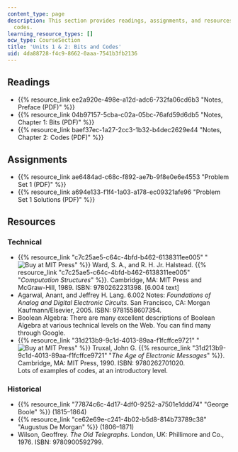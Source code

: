 ```yaml
---
content_type: page
description: This section provides readings, assignments, and resources on bits and
  codes.
learning_resource_types: []
ocw_type: CourseSection
title: 'Units 1 & 2: Bits and Codes'
uid: 4da88728-f4c9-8662-0aaa-7541b3fb2136
---
```


Readings
--------

*   {{% resource_link ee2a920e-498e-a12d-adc6-732fa06cd6b3 "Notes, Preface (PDF)" %}}
*   {{% resource_link 04b97157-5cba-c02a-05bc-76afd59d6db5 "Notes, Chapter 1: Bits (PDF)" %}}
*   {{% resource_link baef37ec-1a27-2cc3-1b32-b4dec2629e44 "Notes, Chapter 2: Codes (PDF)" %}}

Assignments
-----------

*   {{% resource_link ae6484ad-c68c-f892-ae7b-9f8e0e6e4553 "Problem Set 1 (PDF)" %}}
*   {{% resource_link a694e133-f1f4-1a03-a178-ec09321afe96 "Problem Set 1 Solutions (PDF)" %}}

Resources
---------

### Technical

*   {{% resource_link "c7c25ae5-c64c-4bfd-b462-6138311ee005" "![Buy at MIT Press](/images/mp_logo.gif)" %}} Ward, S. A., and R. H. Jr. Halstead. {{% resource_link "c7c25ae5-c64c-4bfd-b462-6138311ee005" "_Computation Structures_" %}}. Cambridge, MA: MIT Press and McGraw-Hill, 1989. ISBN: 9780262231398. \[6.004 text\]
*   Agarwal, Anant, and Jeffrey H. Lang. 6.002 Notes: _Foundations of Analog and Digital Electronic Circuits_. San Francisco, CA: Morgan Kaufmann/Elsevier, 2005. ISBN: 9781558607354.
*   Boolean Algebra: There are many excellent descriptions of Boolean Algebra at various technical levels on the Web. You can find many through Google.
*   {{% resource_link "31d213b9-9c1d-4013-89aa-f1fcffce9721" "![Buy at MIT Press](/images/mp_logo.gif)" %}} Truxal, John G. {{% resource_link "31d213b9-9c1d-4013-89aa-f1fcffce9721" "_The Age of Electronic Messages_" %}}. Cambridge, MA: MIT Press, 1990. ISBN: 9780262701020.  
    Lots of examples of codes, at an introductory level.

### Historical

*   {{% resource_link "77874c6c-4d17-4df0-9252-a7501e1ddd74" "George Boole" %}} (1815–1864)
*   {{% resource_link "ce62e69e-c241-4b02-b5d8-814b73789c38" "Augustus De Morgan" %}} (1806–1871)
*   Wilson, Geoffrey. _The Old Telegraphs_. London, UK: Phillimore and Co., 1976. ISBN: 9780900592799.